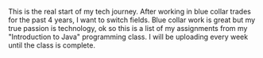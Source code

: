 This is the real start of my tech journey. After working in blue collar trades for the past 4 years, I want to switch fields. Blue collar work is great but my true passion is technology, ok so this is a list of my
assignments from my "Introduction to Java" programming class. I will be uploading every week until the class is complete.
